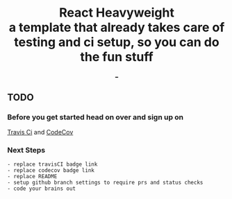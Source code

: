 <h1 align="center"><div>React Heavyweight</div>
<div>a template that already takes care of testing and ci setup, so you can do the fun stuff</div>
<div><a href="https://codecov.io/gh/bettet01/react-skeleton">
       <img src="https://codecov.io/gh/bettet01/react-skeleton/branch/master/graph/badge.svg"  alt=""/>
     </a>
     <a href="https://travis-ci.com/bettet01/react-skeleton">
     <img src="https://travis-ci.com/bettet01/react-skeleton.svg?branch=master" alt=""/>
     </a>
</div>
</h1>

## TODO
### Before you get started head on over and sign up on
[Travis Ci](https://travis-ci.com) and
[CodeCov](https://coodecov.io) 
    
### Next Steps
    - replace travisCI badge link
    - replace codecov badge link
    - replace README
    - setup github branch settings to require prs and status checks
    - code your brains out
